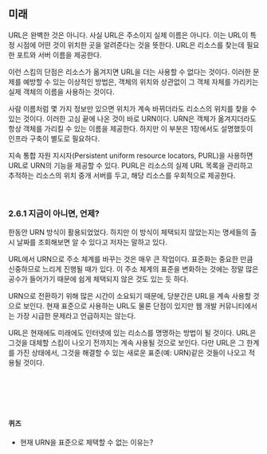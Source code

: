 ## 미래

URL은 완벽한 것은 아니다. 사실 URL은 주소이지 실제 이름은 아니다. 이는 URL이 특정 시점에 어떤 것이 위치한 곳을 알려준다는 것을 뜻한다. URL은 리소스를 찾는데 필요한 포트와 서버 이름을 제공한다.

이런 스킴의 단점은 리소스가 옮겨지면 URL을 더는 사용할 수 없다는 것이다. 이러한 문제를 예방할 수 있는 이상적인 방법은, 객체의 위치와 상관없이 그 객체 자체를 가리키는 실제 객체의 이름을 사용하는 것이다.

사람 이름처럼 몇 가지 정보만 있으면 위치가 계속 바뀌더라도 리소스의 위치를 찾을 수 있는 것이다. 이러한 고심 끝에 나온 것이 바로 URN이다. URN은 객체가 옮겨지더라도 항상 객체를 가리킬 수 있는 이름을 제공한다. 하지만 이 부분은 1장에서도 설명했듯이 인프라 구축이 별도로 필요하다.

지속 통합 자원 지시자(Persistent uniform resource locators, PURL)을 사용하면 URL로 URN의 기능을 제공할 수 있다. PURL은 리소스의 실제 URL 목록을 관리하고 추적하는 리소스의 위치 중개 서버를 두고, 해당 리소스를 우회적으로 제공한다.

<br />

### 2.6.1 지금이 아니면, 언제?

한동안 URN 방식이 활용되었었다. 하지만 이 방식이 체택되지 않았는지는 명세들의 출시 날짜를 조회해보면 알 수 있다고 저자는 말하고 있다.

URL에서 URN으로 주소 체계를 바꾸는 것은 매우 큰 작업이다. 표준화는 중요한 만큼 신중하므로 느리게 진행될 때가 있다. 이 주소 체계의 표준을 변화하는 것에는 정말 많은 공수가 들어가기 때문에 쉽게 체택되지 않은 것도 있는 듯 하다.

URN으로 전환하기 위해 많은 시간이 소요되기 때문에, 당분간은 URL을 계속 사용할 것으로 보인다. 현재 표준으로 사용하는 URL도 물론 단점이 있지만 웹 개발 커뮤니티에서는 가장 시급한 문제라고 언급하지는 않는다.

URL은 현재에도 미래에도 인터넷에 있는 리소스를 명명하는 방법이 될 것이다. URL은 그것을 대체할 스킴이 나오기 전까지는 계속 사용될 것으로 보인다. 다만 URL은 그 한계를 가진 상태에서, 그것을 해결할 수 있는 새로운 표준(예: URN)같은 것들이 나오고 적용될 것이다.

<br />
<br />
<br />
<br />

#### 퀴즈

- 현재 URN을 표준으로 체택할 수 없는 이유는?
